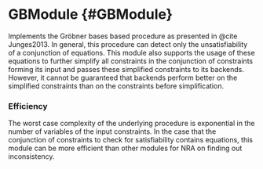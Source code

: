 # GBModule {#GBModule}

Implements the Gröbner bases based procedure as presented in @cite Junges2013. In general, this procedure can detect only the unsatisfiability of a conjunction of equations. This module also supports the usage of these equations to further simplify all constraints in the conjunction of constraints forming its input and passes these simplified constraints to its backends. However, it cannot be guaranteed that backends perform better on the simplified constraints than on the constraints before simplification.

### Efficiency
The worst case complexity of the underlying procedure is exponential in the number of variables of the input constraints. In the case that the conjunction of constraints to check for satisfiability contains equations, this module can be more efficient than other modules for NRA on finding out inconsistency.